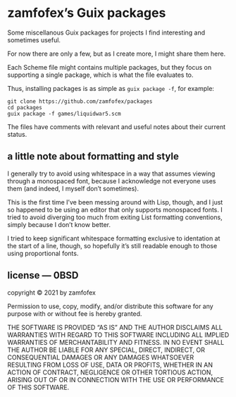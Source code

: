 zamfofex’s Guix packages
===

Some miscellanous Guix packages for projects I find interesting and sometimes useful.

For now there are only a few, but as I create more, I might share them here.

Each Scheme file might contains multiple packages, but they focus on supporting a single package, which is what the file evaluates to.

Thus, installing packages is as simple as `guix package -f`, for example:

~~~
git clone https://github.com/zamfofex/packages
cd packages
guix package -f games/liquidwar5.scm
~~~

The files have comments with relevant and useful notes about their current status.

a little note about formatting and style
---

I generally try to avoid using whitespace in a way that assumes viewing through a monospaced font, because I acknowledge not everyone uses them (and indeed, I myself don’t sometimes).

This is the first time I’ve been messing around with Lisp, though, and I just so happened to be using an editor that only supports monospaced fonts. I tried to avoid diverging too much from exiting List formatting conventions, simply because I don’t know better.

I tried to keep significant whitespace formatting exclusive to identation at the start of a line, though, so hopefully it’s still readable enough to those using proportional fonts.

license — 0BSD
---

copyright © 2021 by zamfofex

Permission to use, copy, modify, and/or distribute this software for any purpose with or without fee is hereby granted.

THE SOFTWARE IS PROVIDED “AS IS” AND THE AUTHOR DISCLAIMS ALL WARRANTIES WITH REGARD TO THIS SOFTWARE INCLUDING ALL IMPLIED WARRANTIES OF MERCHANTABILITY AND FITNESS. IN NO EVENT SHALL THE AUTHOR BE LIABLE FOR ANY SPECIAL, DIRECT, INDIRECT, OR CONSEQUENTIAL DAMAGES OR ANY DAMAGES WHATSOEVER RESULTING FROM LOSS OF USE, DATA OR PROFITS, WHETHER IN AN ACTION OF CONTRACT, NEGLIGENCE OR OTHER TORTIOUS ACTION, ARISING OUT OF OR IN CONNECTION WITH THE USE OR PERFORMANCE OF THIS SOFTWARE.
